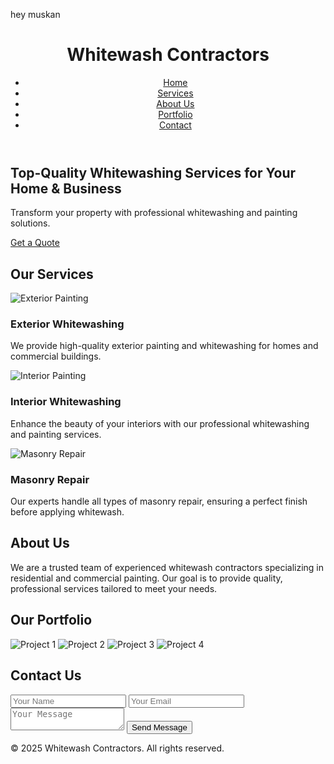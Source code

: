 <!DOCTYPE html>
<html lang="en">
<head>
    <meta charset="UTF-8">
    <meta name="viewport" content="width=device-width, initial-scale=1.0">
    <meta name="description" content="Whitewash Contractors providing top-quality painting services for residential and commercial buildings.">
    <title>Whitewash Contractors</title>
    <link rel="stylesheet" href="styles.css">
</head>
<body>
    <!-- Header Section -->
    <p>
        hey muskan
    </p>
    <header>
        <div class="container">
            <h1>Whitewash Contractors</h1>
            <nav>
                <ul>
                    <li><a href="#home">Home</a></li>
                    <li><a href="#services">Services</a></li>
                    <li><a href="#about">About Us</a></li>
                    <li><a href="#portfolio">Portfolio</a></li>
                    <li><a href="#contact">Contact</a></li>
                </ul>
            </nav>
        </div>
    </header>
    <!-- Hero Section -->
    <section id="home" class="hero">
        <div class="hero-content">
            <h2>Top-Quality Whitewashing Services for Your Home & Business</h2>
            <p>Transform your property with professional whitewashing and painting solutions.</p>
            <a href="#contact" class="cta-button">Get a Quote</a>
        </div>
    </section>
    <!-- Services Section -->
    <section id="services" class="services">
        <div class="container">
            <h2>Our Services</h2>
            <div class="service-item">
                <img src="images/exterior-painting.jpg" alt="Exterior Painting">
                <h3>Exterior Whitewashing</h3>
                <p>We provide high-quality exterior painting and whitewashing for homes and commercial buildings.</p>
            </div>
            <div class="service-item">
                <img src="images/interior-painting.jpg" alt="Interior Painting">
                <h3>Interior Whitewashing</h3>
                <p>Enhance the beauty of your interiors with our professional whitewashing and painting services.</p>
            </div>
            <div class="service-item">
                <img src="images/masonry-repair.jpg" alt="Masonry Repair">
                <h3>Masonry Repair</h3>
                <p>Our experts handle all types of masonry repair, ensuring a perfect finish before applying whitewash.</p>
            </div>
        </div>
    </section>
  <!-- About Us Section -->
    <section id="about" class="about">
        <div class="container">
            <h2>About Us</h2>
            <p>We are a trusted team of experienced whitewash contractors specializing in residential and commercial painting. Our goal is to provide quality, professional services tailored to meet your needs.</p>
        </div>
    </section>
  <!-- Portfolio Section -->
    <section id="portfolio" class="portfolio">
        <div class="container">
            <h2>Our Portfolio</h2>
            <div class="portfolio-gallery">
                <img src="images/project1.jpg" alt="Project 1">
                <img src="images/project2.jpg" alt="Project 2">
                <img src="images/project3.jpg" alt="Project 3">
                <img src="images/project4.jpg" alt="Project 4">
            </div>
        </div>
    </section>
    <!-- Contact Section -->
    <section id="contact" class="contact">
        <div class="container">
            <h2>Contact Us</h2>
            <form action="#">
                <input type="text" placeholder="Your Name" required>
                <input type="email" placeholder="Your Email" required>
                <textarea placeholder="Your Message" required></textarea>
                <button type="submit">Send Message</button>
            </form>
        </div>
    </section>
    <!-- Footer Section -->
    <footer>
        <div class="container">
            <p>&copy; 2025 Whitewash Contractors. All rights reserved.</p>
        </div>
    </footer>

</body>
</html>
